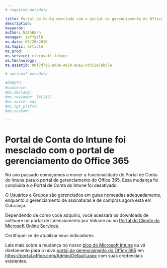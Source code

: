 ```yaml
---
# required metadata

title: Portal de Conta mesclado com o portal de gerenciamento do Office 365 | Microsoft Intune
description:
keywords:
author: NathBarn
manager: jeffgilb
ms.date: 05/26/2016
ms.topic: article
ms.prod:
ms.service: microsoft-intune
ms.technology:
ms.assetid: 80f7d796-ad0e-4a50-a6e2-cdc52e7eb57e

# optional metadata

#ROBOTS:
#audience:
#ms.devlang:
#ms.reviewer: [ALIAS]
#ms.suite: ems
#ms.tgt_pltfrm:
#ms.custom:

---
```


# Portal de Conta do Intune foi mesclado com o portal de gerenciamento do Office 365

No ano passado começamos a mover a funcionalidade de Portal de Conta do Intune para o portal de gerenciamento do Office 365. Essa mudança foi concluída e o Portal de Conta do Intune foi desativado.

O Usuários e Grupos são gerenciados em guias nomeadas adequadamente, enquanto o gerenciamento de assinaturas e de compras agora está em Cobrança.

Dependendo de como você adquiriu, você acessará os downloads de software no portal de Licenciamento por Volume ou no [Portal do Cliente do Microsoft Online Services](http://go.microsoft.com/fwlink/?LinkId=259567).

Certifique-se de atualizar seus indicadores.

Leia mais sobre a mudança no nosso [blog do Microsoft Intune](https://blogs.technet.microsoft.com/microsoftintune/2015/09/01/intune-and-ems-subscriptions-now-available-in-the-office-365-portal/) ou vá diretamente para o novo [portal de gerenciamento do Office 365](https://portal.office.com/Admin/Default.aspx) em https://portal.office.com/Admin/Default.aspx com suas credenciais existentes.


<!--HONumber=May16_HO4-->


